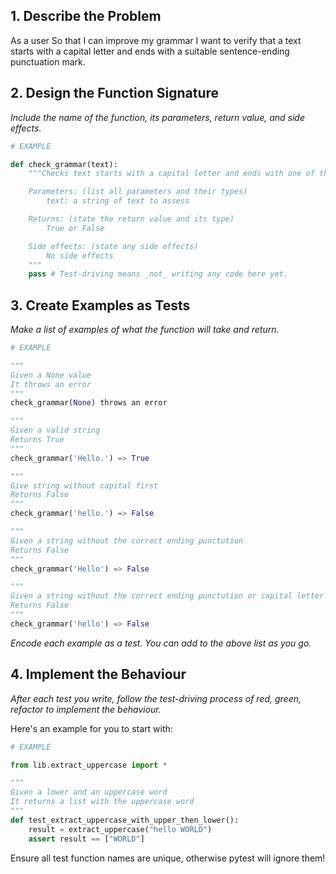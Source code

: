 ## 1. Describe the Problem

As a user
So that I can improve my grammar
I want to verify that a text starts with a capital letter and ends with a suitable sentence-ending punctuation mark.

## 2. Design the Function Signature

_Include the name of the function, its parameters, return value, and side effects._

```python
# EXAMPLE

def check_grammar(text):
    """Checks text starts with a capital letter and ends with one of these {'.', '?', '!'}

    Parameters: (list all parameters and their types)
        text: a string of text to assess

    Returns: (state the return value and its type)
        True or False

    Side effects: (state any side effects)
        No side effects
    """
    pass # Test-driving means _not_ writing any code here yet.
```

## 3. Create Examples as Tests

_Make a list of examples of what the function will take and return._

```python
# EXAMPLE

"""
Given a None value
It throws an error
"""
check_grammar(None) throws an error

"""
Given a valid string
Returns True
"""
check_grammar('Hello.') => True

"""
Give string without capital first
Returns False
"""
check_grammar('hello.') => False

"""
Given a string without the correct ending punctution
Returns False
"""
check_grammar('Hello') => False

"""
Given a string without the correct ending punctution or capital letter at start
Returns False
"""
check_grammar('hello') => False
```

_Encode each example as a test. You can add to the above list as you go._

## 4. Implement the Behaviour

_After each test you write, follow the test-driving process of red, green, refactor to implement the behaviour._

Here's an example for you to start with:

```python
# EXAMPLE

from lib.extract_uppercase import *

"""
Given a lower and an uppercase word
It returns a list with the uppercase word
"""
def test_extract_uppercase_with_upper_then_lower():
    result = extract_uppercase("hello WORLD")
    assert result == ["WORLD"]
```

Ensure all test function names are unique, otherwise pytest will ignore them!
